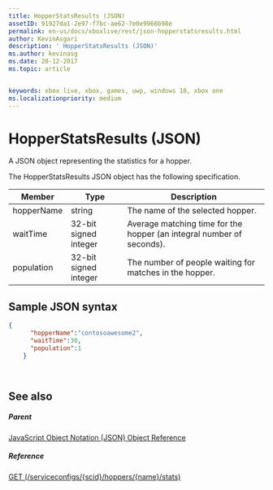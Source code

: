 ```yaml
---
title: HopperStatsResults (JSON)
assetID: 91927da1-2e97-f7bc-ae62-7e0e9966b98e
permalink: en-us/docs/xboxlive/rest/json-hopperstatsresults.html
author: KevinAsgari
description: ' HopperStatsResults (JSON)'
ms.author: kevinasg
ms.date: 20-12-2017
ms.topic: article


keywords: xbox live, xbox, games, uwp, windows 10, xbox one
ms.localizationpriority: medium
---
```



# HopperStatsResults (JSON)
A JSON object representing the statistics for a hopper. 
<a id="ID4EN"></a>

  
 
The HopperStatsResults JSON object has the following specification.
 
| Member| Type| Description| 
| --- | --- | --- | 
| hopperName| string| The name of the selected hopper.| 
| waitTime| 32-bit signed integer| Average matching time for the hopper (an integral number of seconds). | 
| population| 32-bit signed integer| The number of people waiting for matches in the hopper.| 
  
<a id="ID4EW"></a>

 
## Sample JSON syntax 
 

```json
{
      "hopperName":"contosoawesome2",
      "waitTime":30,
      "population":1
    }
  
    
```

  
<a id="ID4EGB"></a>

 
## See also
 
<a id="ID4EIB"></a>

 
##### Parent 

[JavaScript Object Notation (JSON) Object Reference](atoc-xboxlivews-reference-json.md)

  
<a id="ID4EUB"></a>

 
##### Reference 

[GET (/serviceconfigs/{scid}/hoppers/{name}/stats)](../uri/matchtickets/uri-serviceconfigsscidhoppershoppernamestatsget.md)

   